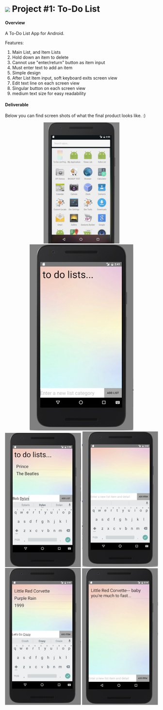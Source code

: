 # ![](https://ga-dash.s3.amazonaws.com/production/assets/logo-9f88ae6c9c3871690e33280fcf557f33.png) Project #1: To-Do List

#### Overview

A To-Do List App for Android. 

Features: 

1. Main List, and Item Lists
2. Hold down an item to delete
3. Cannot use "enter/return" button as item input
4. Must enter text to add an item
5. Simple design
6. After List Item input, soft keyboard exits screen view
7. Edit text line on each screen view
8. Singular button on each screen view
9. medium text size for easy readability

#### Deliverable

Below you can find screen shots of what the final product looks like. :)

<p align="center">
  <img src="Screenshots/Screen%20Shot%201.jpg?raw=true" width="250">
  <img src="Screenshots/Screen%20Shot%202.jpg?raw=true width="200">
  <img src="Screenshots/Screen%20Shot%203jpg.jpg?raw=true" width="250">
  <img src="Screenshots/Screen%20Shot%204.jpg?raw=true" width="250">
   <img src="Screenshots/Screen%20Shot%205.jpg?raw=true" width="250">
  <img src="Screenshots/Screen%20Shot%206.jpg?raw=true" width="250">
</p>


